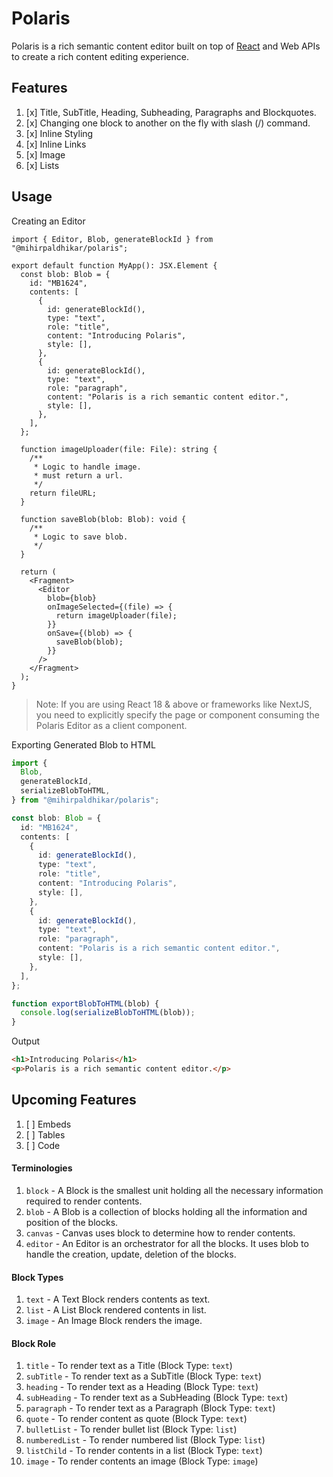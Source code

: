 # Polaris

Polaris is a rich semantic content editor built on top of [React](https://react.dev) and Web APIs to create a rich
content editing experience.

## Features

1. [x] Title, SubTitle, Heading, Subheading, Paragraphs and Blockquotes.
2. [x] Changing one block to another on the fly with slash (/) command.
3. [x] Inline Styling
4. [x] Inline Links
5. [x] Image
6. [x] Lists

## Usage

Creating an Editor

```tsx
import { Editor, Blob, generateBlockId } from "@mihirpaldhikar/polaris";

export default function MyApp(): JSX.Element {
  const blob: Blob = {
    id: "MB1624",
    contents: [
      {
        id: generateBlockId(),
        type: "text",
        role: "title",
        content: "Introducing Polaris",
        style: [],
      },
      {
        id: generateBlockId(),
        type: "text",
        role: "paragraph",
        content: "Polaris is a rich semantic content editor.",
        style: [],
      },
    ],
  };

  function imageUploader(file: File): string {
    /**
     * Logic to handle image.
     * must return a url.
     */
    return fileURL;
  }

  function saveBlob(blob: Blob): void {
    /**
     * Logic to save blob.
     */
  }

  return (
    <Fragment>
      <Editor
        blob={blob}
        onImageSelected={(file) => {
          return imageUploader(file);
        }}
        onSave={(blob) => {
          saveBlob(blob);
        }}
      />
    </Fragment>
  );
}
```

> Note: If you are using React 18 & above or frameworks like NextJS, you need to explicitly specify the page or component consuming the Polaris Editor as a client component.

Exporting Generated Blob to HTML

```ts
import {
  Blob,
  generateBlockId,
  serializeBlobToHTML,
} from "@mihirpaldhikar/polaris";

const blob: Blob = {
  id: "MB1624",
  contents: [
    {
      id: generateBlockId(),
      type: "text",
      role: "title",
      content: "Introducing Polaris",
      style: [],
    },
    {
      id: generateBlockId(),
      type: "text",
      role: "paragraph",
      content: "Polaris is a rich semantic content editor.",
      style: [],
    },
  ],
};

function exportBlobToHTML(blob) {
  console.log(serializeBlobToHTML(blob));
}
```

Output

```html
<h1>Introducing Polaris</h1>
<p>Polaris is a rich semantic content editor.</p>
```

## Upcoming Features

1. [ ] Embeds
2. [ ] Tables
3. [ ] Code

#### Terminologies

1. `block` - A Block is the smallest unit holding all the necessary information required to render contents.
2. `blob` - A Blob is a collection of blocks holding all the information and position of the blocks.
3. `canvas` - Canvas uses block to determine how to render contents.
4. `editor` - An Editor is an orchestrator for all the blocks. It uses blob to handle the creation, update, deletion of the blocks.

#### Block Types

1. `text` - A Text Block renders contents as text.
2. `list` - A List Block rendered contents in list.
3. `image` - An Image Block renders the image.

#### Block Role

1. `title` - To render text as a Title (Block Type: `text`)
2. `subTitle` - To render text as a SubTitle (Block Type: `text`)
3. `heading` - To render text as a Heading (Block Type: `text`)
4. `subHeading` - To render text as a SubHeading (Block Type: `text`)
5. `paragraph` - To render text as a Paragraph (Block Type: `text`)
6. `quote` - To render content as quote (Block Type: `text`)
7. `bulletList` - To render bullet list (Block Type: `list`)
8. `numberedList` - To render numbered list (Block Type: `list`)
9. `listChild` - To render contents in a list (Block Type: `text`)
10. `image` - To render contents an image (Block Type: `image`)
